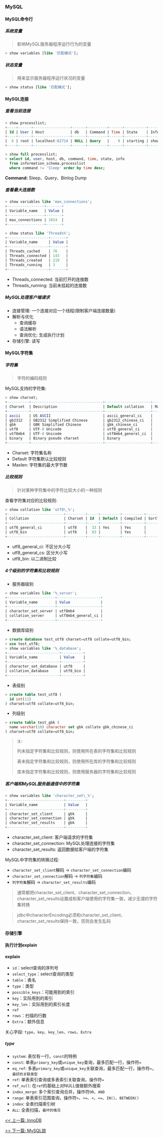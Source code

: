 ### MySQL

#### MySQL命令行

##### 系统变量

> 影响MySQL服务器程序运行行为的变量

```sql
> show variables [like '匹配模式'];
```

##### 状态变量

> 用来显示服务器程序运行状况的变量

```sql
> show status [like '匹配模式'];
```

#### MySQL连接

##### 查看当前连接

```sql
> show processlist;
+----+------+-----------------+------+---------+------+----------+------------------+
| Id | User | Host            | db   | Command | Time | State    | Info             |
+----+------+-----------------+------+---------+------+----------+------------------+
|  6 | root | localhost:62714 | NULL | Query   |    0 | starting | show processlist |
+----+------+-----------------+------+---------+------+----------+------------------+
```

```sql
> show full processlist;
> select id, user, host, db, command, time, state, info
  from information_schema.processlist
  where command != 'Sleep' order by time desc;
```

**Command:** Sleep、Query、Binlog Dump

##### 查看最大连接数

```sql
> show variables like 'max_connections';
+-----------------+-------+
| Variable_name   | Value |
+-----------------+-------+
| max_connections | 1024  |
+-----------------+-------+
```

```sql
> show status like 'Threads%';
+-------------------+-------+
| Variable_name     | Value |
+-------------------+-------+
| Threads_cached    | 76    |
| Threads_connected | 143   |
| Threads_created   | 219   |
| Threads_running   | 3     |
+-------------------+-------+
```

* Threads_connected: 当前打开的连接数
* Threads_running: 当前未挂起的连接数

##### MySQL处理客户端请求

* 连接管理: 一个连接对应一个线程(限制客户端连接数量)
* 解析与优化
    * 查询缓存
    * 语法解析
    * 查询优化: 生成执行计划
* 存储引擎: 读写

#### MySQL字符集

##### 字符集

> 字符的编码规则

MySQL支持的字符集:

```sql
> show charset;
+----------+---------------------------------+---------------------+--------+
| Charset  | Description                     | Default collation   | Maxlen |
+----------+---------------------------------+---------------------+--------+
| ascii    | US ASCII                        | ascii_general_ci    |      1 |
| gb2312   | GB2312 Simplified Chinese       | gb2312_chinese_ci   |      2 |
| gbk      | GBK Simplified Chinese          | gbk_chinese_ci      |      2 |
| utf8     | UTF-8 Unicode                   | utf8_general_ci     |      3 |
| utf8mb4  | UTF-8 Unicode                   | utf8mb4_general_ci  |      4 |
| binary   | Binary pseudo charset           | binary              |      1 |
+----------+---------------------------------+---------------------+--------+
```

* Charset: 字符集名称
* Default 字符集默认比较规则
* Maxlen: 字符集的最大字节数

##### 比较规则

> 针对某种字符集中的字符比较大小的一种规则

查看字符集对应的比较规则:

```sql
> show collation like 'utf8\_%';
+--------------------------+---------+-----+---------+----------+---------+
| Collation                | Charset | Id  | Default | Compiled | Sortlen |
+--------------------------+---------+-----+---------+----------+---------+
| utf8_general_ci          | utf8    |  33 | Yes     | Yes      |       1 |
| utf8_bin                 | utf8    |  83 |         | Yes      |       1 |
+--------------------------+---------+-----+---------+----------+---------+
```

* utf8_general_ci: 不区分大小写
* utf8_general_cs: 区分大小写
* utf8_bin: 以二进制比较

##### 4个级别的字符集和比较规则

* 服务器级别

```sql
> show variables like '%_server';
+----------------------+--------------------+
| Variable_name        | Value              |
+----------------------+--------------------+
| character_set_server | utf8mb4            |
| collation_server     | utf8mb4_general_ci |
+----------------------+--------------------+
```

* 数据库级别

```sql
> create database test_utf8 charset=utf8 collate=utf8_bin;
> use test_utf8;
> show variables like '%_database';
+------------------------+----------+
| Variable_name          | Value    |
+------------------------+----------+
| character_set_database | utf8     |
| collation_database     | utf8_bin |
+------------------------+----------+
```

* 表级别

```sql
> create table test_utf8 (
  id int(11)
) charset=utf8 collate=utf8_bin;
```

* 列级别

```sql
> create table test_gbk (
  name varchar(10) character set gbk collate gbk_chinese_ci
) charset=utf8 collate=utf8_bin;
```

> `注:`
>
> 列未指定字符集和比较规则，则使用所在表的字符集和比较规则
>
> 表未指定字符集和比较规则，则使用所在库的字符集和比较规则
>
> 库未指定字符集和比较规则，则使用服务器的字符集和比较规则

##### 客户端和MySQL服务器通信中的字符集

```sql
> show variables like 'character_set\_%';
+--------------------------+---------+
| Variable_name            | Value   |
+--------------------------+---------+
| character_set_client     | gbk     |
| character_set_connection | gbk     |
| character_set_results    | gbk     |
+--------------------------+---------+
```

* character_set_client: 客户端请求的字符集
* character_set_connection: MySQL处理连接的字符集
* character_set_results: 返回数据给客户端的字符集

MySQL中字符集的转换过程:

* `character_set_client`解码  -&gt;  `character_set_connection`编码
* `character_set_connection`解码  -&gt;  `列字符集`编码
* `列字符集`解码  -&gt;  `character_set_results`编码

> 通常都把character_set_client、character_set_connection、character_set_results设置成和客户端使用的字符集一致，减少无谓的字符集转换

> jdbc中characterEncoding必须和character_set_client、character_set_results保持一致，否则会发生乱码

#### 存储引擎

#### 执行计划explain

#### explain

* `id`：select查询的序列号
* `select_type`：select查询的类型
* `table`：表名
* `type`：类型
* `possible_keys`：可能用到的索引
* `key`：实际用到的索引
* `key_len`：实际用到的索引长度
* `ref`
* `rows`：扫描的行数
* `Extra`：额外信息

关心字段: `type`、`key`、`key_len`、`rows`、`Extra`

##### type

* `system`: 表仅有一行，`const`的特例
* `const`: 单表`primary_key`或`unique_key`查询，最多匹配一行，操作符`=`
* `eq_ref`: 多表`primary_key`或`unique_key`关联查询，最多匹配一行，操作符`=`，`最好的关联类型`
* `ref`: 单表索引查询或多表索引关联查询，操作符`=`
* `ref_null`: 在`ref`的基础上对NULL值做额外搜索
* `index_merge`: 多个索引查询合并，操作符`OR`、`AND`
* `range`: 单表索引范围查询，操作符`>`、`>=`、`<`、`<=`、`IN()`、`BETWEEN()`
* `index`: 全表扫描索引树
* `ALL`: 全表扫描，`最坏的情况`


[<< 上一篇: InnoDB](9-数据库/InnoDB.md)

[>> 下一篇: MySQL锁](9-数据库/MySQL锁.md)
